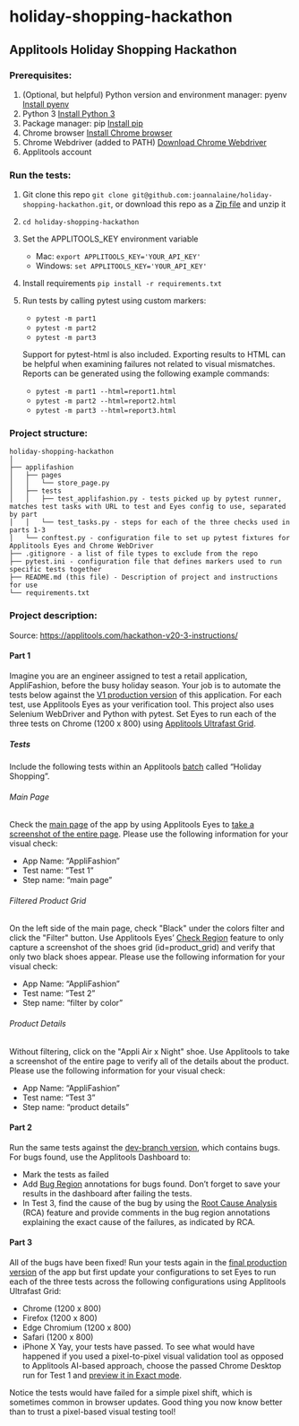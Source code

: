 # holiday-shopping-hackathon
## Applitools Holiday Shopping Hackathon
### Prerequisites:

1. (Optional, but helpful) Python version and environment manager: pyenv [Install pyenv](https://realpython.com/intro-to-pyenv/) 
2. Python 3 [Install Python 3](https://realpython.com/installing-python/)
3. Package manager: pip [Install pip](https://pip.pypa.io/en/stable/installing/)
4. Chrome browser [Install Chrome browser](https://www.google.com/chrome/)  
5. Chrome Webdriver (added to PATH) [Download Chrome Webdriver](https://chromedriver.chromium.org/downloads)
6. Applitools account

### Run the tests:
1. Git clone this repo
`git clone git@github.com:joannalaine/holiday-shopping-hackathon.git`, or download this repo as a [Zip file](https://github.com/joannalaine/holiday-shopping-hackathon/archive/main.zip) and unzip it
2. `cd holiday-shopping-hackathon`
3. Set the APPLITOOLS_KEY environment variable
    - Mac: `export APPLITOOLS_KEY='YOUR_API_KEY'`
    - Windows: `set APPLITOOLS_KEY='YOUR_API_KEY'`
4. Install requirements `pip install -r requirements.txt`
5. Run tests by calling pytest using custom markers: 
    - `pytest -m part1`
    - `pytest -m part2`
    - `pytest -m part3`
    
    Support for pytest-html is also included. Exporting results to HTML can be helpful when examining failures not 
    related to visual mismatches. Reports can be generated using the following example commands:
    - `pytest -m part1 --html=report1.html`
    - `pytest -m part2 --html=report2.html`
    - `pytest -m part3 --html=report3.html`

### Project structure:
```
holiday-shopping-hackathon
│
├── applifashion
│   ├── pages 
│   │   └── store_page.py
│   ├── tests
│   │   ├── test_applifashion.py - tests picked up by pytest runner, matches test tasks with URL to test and Eyes config to use, separated by part
│   │   └── test_tasks.py - steps for each of the three checks used in parts 1-3
│   └── conftest.py - configuration file to set up pytest fixtures for Applitools Eyes and Chrome WebDriver
├── .gitignore - a list of file types to exclude from the repo
├── pytest.ini - configuration file that defines markers used to run specific tests together
├── README.md (this file) - Description of project and instructions for use
└── requirements.txt
```

### Project description:
Source: https://applitools.com/hackathon-v20-3-instructions/
#### Part 1
Imagine you are an engineer assigned to test a retail application, AppliFashion, before the busy holiday season. Your job is to automate the tests below against the [V1 production version](http://demo.applitools.com/tlcHackathonMasterV1.html) of this application. 
For each test, use Applitools Eyes as your verification tool. This project also uses Selenium WebDriver and Python with pytest.
Set Eyes to run each of the three tests on Chrome (1200 x 800) using [Applitools Ultrafast Grid](https://applitools.com/docs/topics/sdk/vg-configuration.html?Highlight=grid).

##### Tests
Include the following tests within an Applitools [batch](https://applitools.com/docs/topics/working-with-test-batches/how-to-group-tests-into-batches.html) called “Holiday Shopping”.

###### Main Page
Check the [main page](https://demo.applitools.com/tlcHackathonMasterV1.html) of the app by using Applitools Eyes to [take a screenshot of the entire page](https://applitools.com/docs/api/eyes-sdk/classes-gen/class_eyes/method-eyes-checkwindow-selenium-java.html).
Please use the following information for your visual check:
- App Name: “AppliFashion”
- Test name: “Test 1”
- Step name: “main page” 

###### Filtered Product Grid
On the left side of the main page, check "Black" under the colors filter and click the "Filter" button.
Use Applitools Eyes’ [Check Region](https://applitools.com/docs/api/eyes-sdk/classes-gen/class_eyes/method-eyes-checkregion-selenium-java.html) feature to only capture a screenshot of the shoes grid (id=product_grid) and verify that only two black shoes appear.
Please use the following information for your visual check:
- App Name: “AppliFashion”
- Test name: “Test 2”
- Step name: “filter by color” 

###### Product Details
Without filtering, click on the "Appli Air x Night" shoe.
Use Applitools to take a screenshot of the entire page to verify all of the details about the product.
Please use the following information for your visual check:
- App Name: “AppliFashion”
- Test name: “Test 3”
- Step name: “product details”

#### Part 2
Run the same tests against the [dev-branch version](http://demo.applitools.com/tlcHackathonDev.html), which contains bugs.
For bugs found, use the Applitools Dashboard to:
- Mark the tests as failed
- Add [Bug Region](https://applitools.com/docs/topics/test-manager/viewers/tm-viewer-test-editor.html#Add) annotations for bugs found. Don’t forget to save your results in the dashboard after failing the tests.
- In Test 3, find the cause of the bug by using the [Root Cause Analysis](https://applitools.com/docs/topics/test-manager/viewers/root-cause-analysis.html) (RCA) feature and provide comments in the bug region annotations explaining the exact cause of the failures, as indicated by RCA.

#### Part 3
All of the bugs have been fixed! Run your tests again in the [final production version](https://demo.applitools.com/tlcHackathonMasterV2.html) of the app but first update your configurations to set Eyes to run each of the three tests across the following configurations using Applitools Ultrafast Grid:
- Chrome (1200 x 800)
- Firefox (1200 x 800)
- Edge Chromium (1200 x 800)
- Safari (1200 x 800)
- iPhone X
Yay, your tests have passed. To see what would have happened if you used a pixel-to-pixel visual validation tool as opposed to Applitools AI-based approach, choose the passed Chrome Desktop run for Test 1 and [preview it in Exact mode](https://applitools.com/docs/topics/test-manager/viewers/tm-viewer-step-editor.html#Preview).

Notice the tests would have failed for a simple pixel shift, which is sometimes common in browser updates. Good thing you now know better than to trust a pixel-based visual testing tool!
